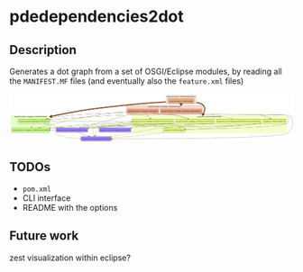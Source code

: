 # pdedependencies2dot

## Description

Generates a dot graph from a set of OSGI/Eclipse modules, by reading all the `MANIFEST.MF` files (and eventually also the `feature.xml` files)

![Example](https://raw.githubusercontent.com/diverse-project/pdedependencies2dot/master/example.png)

## TODOs

- `pom.xml`
- CLI interface
- README with the options

## Future work

zest visualization within eclipse?
